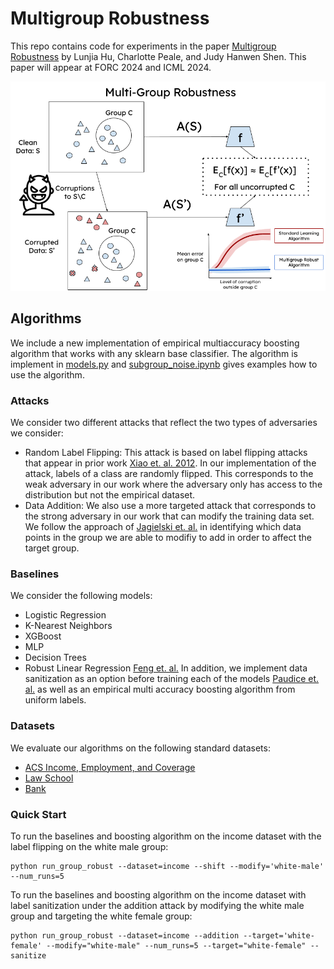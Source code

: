 # Multigroup Robustness

This repo contains code for experiments in the paper [Multigroup Robustness](https://arxiv.org/abs/2405.00614) by Lunjia 
Hu, Charlotte Peale, and Judy Hanwen Shen. This paper will appear at FORC 2024 and ICML 2024. 

![schematic of our multigroup robustness definition](multi-group-robustness.png)

## Algorithms
We include a new implementation of empirical multiaccuracy boosting algorithm that works with any sklearn base classifier.
The algorithm is implement in [models.py](models.py) and [subgroup_noise.ipynb](subgroup_noise.ipynb) gives examples 
how to use the algorithm. 

### Attacks 
We consider two different attacks that reflect the two types of adversaries we consider: 
- Random Label Flipping: This attack is based on label flipping attacks that appear in prior work
[Xiao et. al. 2012](https://dl.acm.org/doi/10.5555/3007337.3007488). In our implementation of the attack, labels of a 
class are randomly flipped. This corresponds to the weak adversary in our work where the adversary only has access to the
distribution but not the empirical dataset. 
- Data Addition: We also use a more targeted attack that corresponds to the strong adversary in our work that can modify
the training data set. We follow the approach of [Jagielski et. al.](https://arxiv.org/abs/2006.14026) in identifying which
data points in the group we are able to modifiy to add in order to affect the target group. 

### Baselines
We consider the following models: 
- Logistic Regression
- K-Nearest Neighbors
- XGBoost
- MLP 
- Decision Trees
- Robust Linear Regression [Feng et. al.](https://proceedings.neurips.cc/paper_files/paper/2014/file/6cdd60ea0045eb7a6ec44c54d29ed402-Paper.pdf)
In addition, we implement data sanitization as an option before training each of the models [Paudice et. al.](https://arxiv.org/abs/1803.00992)
as well as an empirical multi accuracy boosting algorithm from uniform labels. 

### Datasets
We evaluate our algorithms on the following standard datasets: 
- [ACS Income, Employment, and Coverage](https://github.com/socialfoundations/folktables) 
- [Law School](https://search.r-project.org/CRAN/refmans/bootstrap/html/law.html)
- [Bank](https://archive.ics.uci.edu/dataset/222/bank+marketing)

### Quick Start
To run the baselines and boosting algorithm on the income dataset with the label flipping on the white male group: 
```
python run_group_robust --dataset=income --shift --modify='white-male' --num_runs=5
```

To run the baselines and boosting algorithm on the income dataset with label sanitization under the addition attack by modifying the white male group and targeting the white female group: 

```
python run_group_robust --dataset=income --addition --target='white-female' --modify="white-male" --num_runs=5 --target="white-female" --sanitize
```
